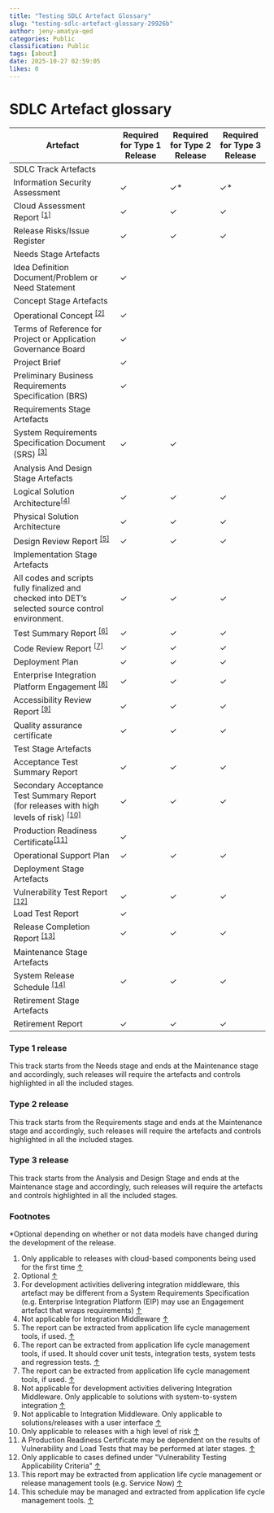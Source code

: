 ```yaml
---
title: "Testing SDLC Artefact Glossary"
slug: "testing-sdlc-artefact-glossary-29926b"
author: jeny-amatya-qed
categories: Public
classification: Public
tags: [about]
date: 2025-10-27 02:59:05 
likes: 0
---
```


# SDLC Artefact glossary

| **Artefact** | **Required for Type 1 Release** | **Required for Type 2 Release** | **Required for Type 3 Release** |
| --- | --- | --- | --- |
| SDLC Track Artefacts |     |     |     |
| Information Security Assessment | ✓   | ✓\* | ✓\* |
| Cloud Assessment Report <sup>[\[1\]](#footnote-1)</sup> | ✓   | ✓   | ✓   |
| Release Risks/Issue Register | ✓   | ✓   | ✓   |
| Needs Stage Artefacts |     |     |     |
| Idea Definition Document/Problem or Need Statement | ✓   |     |     |
| Concept Stage Artefacts |     |     |     |
| Operational Concept <sup>[\[2\]](#footnote-2)</sup> | ✓   |     |     |
| Terms of Reference for Project or Application Governance Board | ✓   |     |     |
| Project Brief | ✓   |     |     |
| Preliminary Business Requirements Specification (BRS) | ✓   |     |     |
| Requirements Stage Artefacts |     |     |     |
| System Requirements Specification Document (SRS) <sup>[\[3\]](#footnote-3)</sup> | ✓   | ✓   |     |
| Analysis And Design Stage Artefacts |     |     |     |
| Logical Solution Architecture<sup>[\[4\]](#footnote-4)</sup> | ✓   | ✓   | ✓   |
| Physical Solution Architecture | ✓   | ✓   | ✓   |
| Design Review Report <sup>[\[5\]](#footnote-5)</sup> | ✓   | ✓   | ✓   |
| Implementation Stage Artefacts |     |     |     |
| All codes and scripts fully finalized and checked into DET’s selected source control environment. | ✓   | ✓   | ✓   |
| Test Summary Report <sup>[\[6\]](#footnote-6)</sup> | ✓   | ✓   | ✓   |
| Code Review Report <sup>[\[7\]](#footnote-7)</sup> | ✓   | ✓   | ✓   |
| Deployment Plan | ✓   | ✓   | ✓   |
| Enterprise Integration Platform Engagement <sup>[\[8\]](#footnote-8)</sup> | ✓   | ✓   | ✓   |
| Accessibility Review Report <sup>[\[9\]](#footnote-9)</sup> | ✓   | ✓   | ✓   |
| Quality assurance certificate | ✓   | ✓   | ✓   |
| Test Stage Artefacts |     |     |     |
| Acceptance Test Summary Report | ✓   | ✓   | ✓   |
| Secondary Acceptance Test Summary Report (for releases with high levels of risk) <sup>[\[10\]](#footnote-10)</sup> | ✓   | ✓   | ✓   |
| Production Readiness Certificate<sup>[\[11\]](#footnote-11)</sup> | ✓   |     |     |
| Operational Support Plan | ✓   | ✓   | ✓   |
| Deployment Stage Artefacts |     |     |     |
| Vulnerability Test Report <sup>[\[12\]](#footnote-12)</sup> | ✓   | ✓   | ✓   |
| Load Test Report | ✓   |     |     |
| Release Completion Report <sup>[\[13\]](#footnote-13)</sup> | ✓   | ✓   | ✓   |
| Maintenance Stage Artefacts |     |     |     |
| System Release Schedule <sup>[\[14\]](#footnote-14)</sup> | ✓   | ✓   | ✓   |
| Retirement Stage Artefacts |     |     |     |
| Retirement Report | ✓   | ✓   | ✓   |

### Type 1 release
This track starts from the Needs stage and ends at the Maintenance stage and accordingly, such releases will require the artefacts and controls highlighted in all the included stages.

### Type 2 release
This track starts from the Requirements stage and ends at the Maintenance stage and accordingly, such releases will require the artefacts and controls highlighted in all the included stages.

### Type 3 release
This track starts from the Analysis and Design Stage and ends at the Maintenance stage and accordingly, such releases will require the artefacts and controls highlighted in all the included stages.

### Footnotes

*Optional depending on whether or not data models have changed during the development of the release.
  
1. Only applicable to releases with cloud-based components being used for the first time [↑](#footnote-ref-1)
2. Optional [↑](#footnote-ref-2)
3. For development activities delivering integration middleware, this artefact may be different from a System Requirements Specification (e.g. Enterprise Integration Platform (EIP) may use an Engagement artefact that wraps requirements) [↑](#footnote-ref-3)
4. Not applicable for Integration Middleware [↑](#footnote-ref-4)
5. The report can be extracted from application life cycle management tools, if used. [↑](#footnote-ref-5)
6. The report can be extracted from application life cycle management tools, if used. It should cover unit tests, integration tests, system tests and regression tests. [↑](#footnote-ref-6)
7. The report can be extracted from application life cycle management tools, if used. [↑](#footnote-ref-7)
8. Not applicable for development activities delivering Integration Middleware. Only applicable to solutions with system-to-system integration [↑](#footnote-ref-8)
9. Not applicable to Integration Middleware. Only applicable to solutions/releases with a user interface [↑](#footnote-ref-9)
10. Only applicable to releases with a high level of risk [↑](#footnote-ref-10)
11. A Production Readiness Certificate may be dependent on the results of Vulnerability and Load Tests that may be performed at later stages. [↑](#footnote-ref-11)
12. Only applicable to cases defined under "Vulnerability Testing Applicability Criteria" [↑](#footnote-ref-12)
13. This report may be extracted from application life cycle management or release management tools (e.g. Service Now) [↑](#footnote-ref-13)
14. This schedule may be managed and extracted from application life cycle management tools. [↑](#footnote-ref-14)
